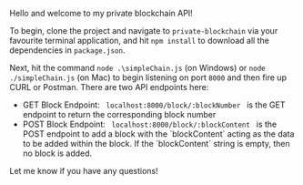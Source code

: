 Hello and welcome to my private blockchain API! 

To begin, clone the project and navigate to `private-blockchain` via your favourite terminal 
application, and hit `npm install` to download all the dependencies in `package.json`.

Next, hit the command `node .\simpleChain.js` (on Windows) or `node ./simpleChain.js` (on Mac) to
begin listening on port `8000` and then fire up CURL or Postman. There are two API endpoints here:
<ul>
  <li> GET Block Endpoint: 
    <code> localhost:8000/block/:blockNumber </code> is the GET endpoint to return the corresponding block number</li>
   <li> POST Block Endpoint: 
  <code> localhost:8000/block/:blockContent </code> is the POST endpoint to add a block with the `blockContent` acting as the data to be added within the block. If the `blockContent` string is empty, then no block is added.</li>
</ul>

Let me know if you have any questions!
